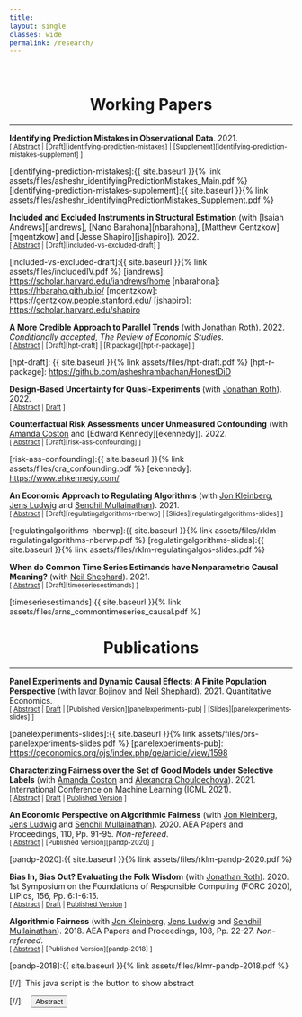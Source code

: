 ```yaml
---
title: 
layout: single
classes: wide
permalink: /research/
---
```

<br/> 

# <center> Working Papers </center>
- - -

**Identifying Prediction Mistakes in Observational Data**. 2021. <br/>
<small>[ <a href="#/" onclick="visib('identifying-prediction-mistakes')">Abstract</a> | [Draft][identifying-prediction-mistakes] | [Supplement][identifying-prediction-mistakes-supplement] ]</small>

<div id="identifying-prediction-mistakes" style="display: none; text-align: justify; line-height: 1.2" ><small>
Decision makers, such as doctors, judges, and managers, make consequential choices based on predictions of unknown outcomes. Do these decision makers make systematic prediction mistakes based on the available information? If so, in what ways are their predictions systematically biased? Uncovering systematic prediction mistakes is difficult as the preferences and information sets of decision makers are unknown to researchers. In this paper, I characterize behavioral and econometric assumptions under which systematic prediction mistakes can be identified in empirical settings such as hiring, pretrial release, and medical testing. I derive a statistical test for whether the decision maker makes systematic prediction mistakes under these assumptions and show how supervised machine learning based models can be used to apply this test. I provide methods for conducting inference on the ways in which the decision maker's predictions are systematically biased.  As an illustration, I apply this econometric framework to analyze the pretrial release decisions of judges in New York City, and I estimate that at least 20% of judges make systematic prediction mistakes about failure to appear risk given defendant characteristics.
</small><br><br/></div>

[identifying-prediction-mistakes]:{{ site.baseurl }}{% link assets/files/asheshr_identifyingPredictionMistakes_Main.pdf %}
[identifying-prediction-mistakes-supplement]:{{ site.baseurl }}{% link assets/files/asheshr_identifyingPredictionMistakes_Supplement.pdf %}

**Included and Excluded Instruments in Structural Estimation** (with [Isaiah Andrews][iandrews], [Nano Barahona][nbarahona], [Matthew Gentzkow][mgentzkow] and [Jesse Shapiro][jshapiro]). 2022. <br/>
<small>[ <a href="#/" onclick="visib('included-vs-excluded')">Abstract</a> | [Draft][included-vs-excluded-draft] ]</small>

<div id="included-vs-excluded" style="display: none; text-align: justify; line-height: 1.2" ><small>
We consider the choice of instrumental variables when a researcher’s structural model may be misspecified. We contrast included instruments, which have a direct causal effect on the outcome holding constant the endogenous variable of interest, with excluded instruments, which do not. We show conditions under which the researcher’s estimand maintains an interpretation in terms of causal effects of the endogenous variable under excluded instruments but not under included instruments. We apply our framework to estimation of a linear instrumental variables model, and of differentiated goods demand models under price endogeneity. We show that the distinction between included and excluded instruments is quantitatively important in simulations based on an application. We extend our results to a dynamic setting by studying estimation of production function parameters under input endogeneity.
</small><br><br/></div>

[included-vs-excluded-draft]:{{ site.baseurl }}{% link assets/files/includedIV.pdf %}
[iandrews]: https://scholar.harvard.edu/iandrews/home
[nbarahona]: https://hbaraho.github.io/
[mgentzkow]: https://gentzkow.people.stanford.edu/
[jshapiro]: https://scholar.harvard.edu/shapiro

**A More Credible Approach to Parallel Trends** (with [Jonathan Roth][jroth]). 2022. *Conditionally accepted, The Review of Economic Studies.* <br/>
<small>[ <a href="#/" onclick="visib('hpt')">Abstract</a> | [Draft][hpt-draft] | [R package][hpt-r-package] ]</small>

<div id="hpt" style="display: none; text-align: justify; line-height: 1.2" ><small>
This paper proposes tools for robust inference in difference-in-differences and event-study designs where the parallel trends assumption may be violated. Instead of requiring that parallel trends holds exactly, we impose restrictions on how different the post-treatment violations of parallel trends can be from the pre-treatment differences in trends ("pre-trends"). The causal parameter of interest is partially identified under these restrictions. We introduce two approaches that guarantee uniformly valid inference under the imposed restrictions, and we derive novel results showing that they have desirable power properties in our context. We illustrate how economic knowledge can inform the restrictions on the possible violations of parallel trends in two economic applications. We also highlight how our approach can be used to conduct sensitivity analyses showing what causal conclusions can be drawn under various restrictions on the possible violations of the parallel trends assumption.
</small><br><br/></div>

[hpt-draft]: {{ site.baseurl }}{% link assets/files/hpt-draft.pdf %}
[hpt-r-package]: https://github.com/asheshrambachan/HonestDiD

**Design-Based Uncertainty for Quasi-Experiments** (with [Jonathan Roth][jroth]). 2022. <br/>
<small>[ <a href="#/" onclick="visib('design-based-quasi-experiment')">Abstract</a> | [Draft][design-based-arxiv] ] </small>

<div id="design-based-quasi-experiment" style="display: none; text-align: justify; line-height: 1.2" ><small>
Conventional standard errors reflect the fact that the observed data is sampled from an infinite super-population, but this approach to uncertainty may be unnatural in settings where all units in the population are observed (e.g. all 50 U.S. states). In such settings, it may be more natural to view the uncertainty as design-based, i.e. arising from the stochastic assignment of treatment. This paper develops a design-based framework for uncertainty that is suitable for analyzing ``quasi-experimental'' settings commonly studied in economics. A key feature of our framework is that each unit has an idiosyncratic probability of receiving treatment, but these idiosyncratic probabilities are unknown to the researcher. We derive conditions under which difference-in-differences (DiD) and related estimators are unbiased for an interpretable causal estimand. When the DiD estimator is unbiased, conventional confidence intervals are valid but potentially conservative in large populations. An interesting feature of our setting is that conventional standard errors tend to be more conservative when treatment probabilities differ across units, which helps to mitigate undercoverage from bias. As a result, conventional confidence intervals for DiD can potentially still have correct coverage even if the design-based analog to parallel trends does not hold exactly. Our results also have implications for the appropriate level to cluster standard errors and for the analysis of instrumental variables.  
</small><br><br/></div>

[jroth]: https://jonathandroth.github.io/
[design-based-arxiv]: https://arxiv.org/pdf/2008.00602.pdf

**Counterfactual Risk Assessments under Unmeasured Confounding** (with [Amanda Coston][acoston] and [Edward Kennedy][ekennedy]). 2022. <br/>
<small>[ <a href="#/" onclick="visib('risk-assessments-confounding')">Abstract</a> | [Draft][risk-ass-confounding] ] </small>

<div id="risk-assessments-confounding" style="display: none; text-align: justify; line-height: 1.2" ><small>
Statistical risk assessments inform consequential decisions such as pretrial release in criminal justice, and loan approvals in consumer finance. Such risk assessments make counterfactual predictions, predicting the likelihood of an outcome under a proposed decision (e.g., what would happen if we approved this loan?). A central challenge, however, is that there may have been unobserved confounders that jointly affected past decisions and outcomes in the historical data. This paper therefore proposes a tractable mean outcome sensitivity model that bounds the extent to which unmeasured confounders could affect outcomes on average. Under the mean outcome sensitivity model, the conditional likelihood of the outcome under the proposed decision, popular predictive performance metrics (accuracy, calibration, TPR, FPR, etc.), and commonly-used predictive disparities are partially identified, and we derive their sharp identified sets. We then solve three tasks that are essential to deploying statistical risk assessments in high-stakes settings. First, we propose a learning procedure based on doubly-robust pseudo-outcomes that estimates bounds on the conditional likelihood of the outcome under the proposed decision, and derive a bound on its integrated mean square error. Second, we show how our estimated bounds on the conditional likelihood of the outcome under the proposed decision can be translated into a robust decision-making policy, and derive bounds on its worst-case regret relative to the max-min optimal decision rule. Third, we develop estimators of the bounds on the predictive performance metrics of existing risk assessment that are based on efficient influence functions and cross-fitting, and only require black-box access to the risk assessment.  
</small><br><br/></div>

[risk-ass-confounding]:{{ site.baseurl }}{% link assets/files/cra_confounding.pdf %} 
[ekennedy]: https://www.ehkennedy.com/


**An Economic Approach to Regulating Algorithms** (with [Jon Kleinberg][jkleinberg], [Jens Ludwig][jludwig] and [Sendhil Mullainathan][smullainathan]). 2021.<br/>
<small>[ <a href="#/" onclick="visib('regulatingalgorithms')">Abstract</a> | [Draft][regulatingalgorithms-nberwp] | [Slides][regulatingalgorithms-slides] ]</small>

<div id="regulatingalgorithms" style="display: none; text-align: justify; line-height: 1.2" ><small>
There is growing concern about "algorithmic bias" - that predictive algorithms used in decision-making might bake in or exacerbate discrimination in society. We argue that such concerns are naturally addressed using the tools of welfare economics. This approach overturns prevailing wisdom about the remedies for algorithmic bias. First, when a social planner builds the algorithm herself, her equity preference has no effect on the training procedure. So long as the data, however biased, contain signal, they will be used and the learning algorithm will be the same. Equity preferences alone provide no reason to alter how information is extracted from data - only how that information enters decision-making. Second, when private (possibly discriminatory) actors are the ones building algorithms, optimal regulation involves algorithmic disclosure but otherwise no restriction on training procedures. Under such disclosure, the use of algorithms strictly reduces the extent of discrimination relative to a world in which humans make all the decisions. 
</small><br><br/></div>

[jkleinberg]: https://www.cs.cornell.edu/home/kleinber/
[jludwig]: https://voices.uchicago.edu/jensludwig/
[smullainathan]: https://sendhil.org/
[regulatingalgorithms-nberwp]:{{ site.baseurl }}{% link assets/files/rklm-regulatingalgorithms-nberwp.pdf %}
[regulatingalgorithms-slides]:{{ site.baseurl }}{% link assets/files/rklm-regulatingalgos-slides.pdf %}

**When do Common Time Series Estimands have Nonparametric Causal Meaning?** (with [Neil Shephard][nshephard]). 2021.<br/>
<small>[ <a href="#/" onclick="visib('timeseriescausality')">Abstract</a> | [Draft][timeseriesestimands] ]</small>

<div id="timeseriescausality" style="display: none; text-align: justify; line-height: 1.2" ><small>
In this paper, we introduce the nonparametric, direct potential outcome system as a foundational framework for analyzing dynamic causal effects of assignments on outcomes in observational time series settings.
Using this framework, we provide conditions under which common predictive time series estimands, such as the impulse response function, generalized impulse response function, local projection, and local projection instrument variables, have a nonparametric causal interpretation in terms of such dynamic causal effects.
</small><br><br/></div>

[timeseriesestimands]:{{ site.baseurl }}{% link assets/files/arns_commontimeseries_causal.pdf %}

# <center> Publications </center>
- - -

**Panel Experiments and Dynamic Causal Effects: A Finite Population Perspective** (with [Iavor Bojinov][ibojinov] and [Neil Shephard][nshephard]). 2021.
Quantitative Economics.
<br/>
<small>[ <a href="#/" onclick="visib('panelexperiments')">Abstract</a> | [Draft][panelexperiments-arxiv] | [Published Version][panelexperiments-pub] | [Slides][panelexperiments-slides] ]</small>

<div id="panelexperiments" style="display: none; text-align: justify; line-height: 1.2" ><small>
In panel experiments, we randomly assign units to different interventions, measuring their outcomes, and repeating the procedure in several periods. Using the potential outcomes framework, we define finite population dynamic causal effects that capture the relative effectiveness of alternative treatment paths. For a rich class of dynamic causal effects, we provide a nonparametric estimator that is unbiased over the randomization distribution and derive its finite population limiting distribution as either the sample size or the duration of the experiment increases. We develop two methods for inference: a conservative test for weak null hypotheses and an exact randomization test for sharp null hypotheses. We further analyze the finite population probability limit of linear fixed effects estimators. These commonly-used estimators do not recover a causally interpretable estimand if there are dynamic causal effects and serial correlation in the assignments, highlighting the value of our proposed estimator.
</small><br><br/></div>

[ibojinov]: https://www.hbs.edu/faculty/Pages/profile.aspx?facId=1199332
[nshephard]: https://scholar.harvard.edu/shephard/home
[panelexperiments-arxiv]: https://arxiv.org/pdf/2003.09915.pdf
[panelexperiments-slides]:{{ site.baseurl }}{% link assets/files/brs-panelexperiments-slides.pdf %}
[panelexperiments-pub]: https://qeconomics.org/ojs/index.php/qe/article/view/1598

**Characterizing Fairness over the Set of Good Models under Selective Labels** (with [Amanda Coston][acoston] and [Alexandra Chouldechova][achoulde]). 2021.
International Conference on Machine Learning (ICML 2021).
<br/>
<small>[ <a href="#/" onclick="visib('fairnessovergoodmodels')">Abstract</a> | [Draft][fairnessovergoodmodels-arxiv] | [Published Version][fairnessovergoodmodels-pub] ]</small>

<div id="fairnessovergoodmodels" style="display: none; text-align: justify; line-height: 1.2" ><small>
Algorithmic risk assessments are used to inform decisions in a wide variety of high-stakes settings. Often multiple predictive models deliver similar overall performance but differ markedly in their predictions for individual cases, an empirical phenomenon known as the "Rashomon Effect." These models may have different properties over various groups, and therefore have different predictive fairness properties. We develop a framework for characterizing predictive fairness properties over the set of models that deliver similar overall performance, or "the set of good models." Our framework addresses the empirically relevant challenge of selectively labelled data in the setting where the selection decision and outcome are unconfounded given the observed data features. Our framework can be used to 1) replace an existing model with one that has better fairness properties; or 2) audit for predictive bias. We illustrate these uses cases on a real-world credit-scoring task and a recidivism prediction task.
</small><br><br/></div>

[fairnessovergoodmodels-arxiv]: https://arxiv.org/pdf/2101.00352.pdf
[fairnessovergoodmodels-pub]: http://proceedings.mlr.press/v139/coston21a.html
[acoston]: http://www.cs.cmu.edu/~acoston/
[achoulde]: http://www.andrew.cmu.edu/user/achoulde/

**An Economic Perspective on Algorithmic Fairness** (with [Jon Kleinberg][jkleinberg], [Jens Ludwig][jludwig] and [Sendhil Mullainathan][smullainathan]). 2020. AEA Papers and Proceedings, 110, Pp. 91-95.  *Non-refereed*.
<br/>
<small>[ <a href="#/" onclick="visib('econ-perspective-fairness')">Abstract</a> | [Published Version][pandp-2020] ] </small>

<div id="econ-perspective-fairness" style="display: none; text-align: justify; line-height: 1.2" ><small>
There are widespread concerns that the growing use of machine learning algorithms in important decisions may reproduce and reinforce existing discrimination against legally protected groups. Most of the attention to date on issues of "algorithmic bias" or "algorithmic fairness" has come from computer scientists and machine learning researchers. We argue that concerns about algorithmic fairness are at least as much about questions of how discrimination manifests itself in data, decision-making under uncertainty, and optimal regulation. To fully answer these questions, an economic framework is necessary—and as a result, economists have much to contribute.
</small><br><br/></div>

[pandp-2020]:{{ site.baseurl }}{% link assets/files/rklm-pandp-2020.pdf %}

**Bias In, Bias Out? Evaluating the Folk Wisdom** (with [Jonathan Roth][jroth]). 2020. 1st Symposium on the Foundations of Responsible Computing (FORC 2020), LIPIcs, 156, Pp. 6:1-6:15.
<br/>
<small>[ <a href="#/" onclick="visib('biasinbiasout')">Abstract</a> | [Draft][biasinbiasout-draft] | [Published Version][biasinbiasout-pub] ] </small>

<div id="biasinbiasout" style="display: none; text-align: justify; line-height: 1.2" ><small>
We evaluate the folk wisdom that algorithmic decision rules trained on data produced by biased human decision-makers necessarily reflect this bias. We consider a setting where training labels are only generated if a biased decision-maker takes a particular action, and so "biased" training data arise due to discriminatory selection into the training data. In our baseline model, the more biased the decision-maker is against a group, the more the algorithmic decision rule favors that group. We refer to this phenomenon as bias reversal. We then clarify the conditions that give rise to bias reversal. Whether a prediction algorithm reverses or inherits bias depends critically on how the decision-maker affects the training data as well as the label used in training. We illustrate our main theoretical results in a simulation study applied to the New York City Stop, Question and Frisk dataset.
</small><br><br/></div>

[biasinbiasout-draft]:https://arxiv.org/pdf/1909.08518.pdf
[biasinbiasout-pub]:https://drops.dagstuhl.de/opus/volltexte/2020/12022/

**Algorithmic Fairness** (with [Jon Kleinberg][jkleinberg], [Jens Ludwig][jludwig] and [Sendhil Mullainathan][smullainathan]). 2018. AEA Papers and Proceedings, 108, Pp. 22-27. *Non-refereed*.
<br/>
<small>[ <a href="#/" onclick="visib('algofairness')">Abstract</a> | [Published Version][pandp-2018] ] </small>

<div id="algofairness" style="display: none; text-align: justify; line-height: 1.2" ><small>
Concerns that algorithms may discriminate against certain groups have led to numerous efforts to 'blind' the algorithm to race. We argue that this intuitive perspective is misleading and may do harm. Our primary result is exceedingly simple, yet often overlooked. A preference for fairness should not change the choice of estimator. Equity preferences can change how the estimated prediction function is used (e.g., different threshold for different groups) but the function itself should not change. We show in an empirical example for college admissions that the inclusion of variables such as race can increase both equity and efficiency.
</small><br><br/></div>

[pandp-2018]:{{ site.baseurl }}{% link assets/files/klmr-pandp-2018.pdf %}

[//]: This java script is the button to show abstract
<script>
 function visib(id) {
  var x = document.getElementById(id);
  if (x.style.display === "block") {
    x.style.display = "none";
  } else {
    x.style.display = "block";
  }
}
</script>

[//]:&emsp;<button onclick="visib('polariz')" class="btn btn--inverse btn--small">Abstract</button>